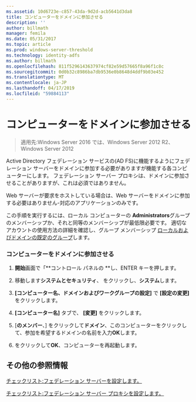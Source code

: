 ```yaml
---
ms.assetid: 10d6723e-c857-43da-9d2d-acb5641d3da8
title: コンピューターをドメインに参加させる
description: ''
author: billmath
manager: femila
ms.date: 05/31/2017
ms.topic: article
ms.prod: windows-server-threshold
ms.technology: identity-adfs
ms.author: billmath
ms.openlocfilehash: 811f5296143637974cf82e59d57665f8a96f1c8c
ms.sourcegitcommit: 0d0b32c8986ba7db9536e0b8648d4ddf9b03e452
ms.translationtype: MT
ms.contentlocale: ja-JP
ms.lasthandoff: 04/17/2019
ms.locfileid: "59884113"
---
```

# <a name="join-a-computer-to-a-domain"></a>コンピューターをドメインに参加させる

>適用先:Windows Server 2016 では、Windows Server 2012 R2、Windows Server 2012

Active Directory フェデレーション サービスの\(AD FS\)に機能するようにフェデレーション サーバーをドメインに参加する必要がありますが機能する各コンピューターにします。 フェデレーション サーバー プロキシは、ドメインに参加させることがありますが、これは必須ではありません。  
  
Web サーバーが要求をホストしている場合は、Web サーバーをドメインに参加する必要はありません\-対応のアプリケーションのみです。  
  
この手順を実行するには、ローカル コンピューターの **Administrators**グループのメンバーシップか、それと同等のメンバーシップが最低限必要です。  適切なアカウントの使用方法の詳細を確認し、グループ メンバーシップ [ローカルおよびドメインの既定のグループ](https://go.microsoft.com/fwlink/?LinkId=83477)します。   
  
### <a name="to-join-a-computer-to-a-domain"></a>コンピューターをドメインに参加させる  
  
1.  **開始**画面で「**コントロール パネルの **し、ENTER キーを押します。  
  
2.  移動します**システムとセキュリティ**、 をクリックし、**システム**します。  
  
3.  **[コンピューター名、ドメインおよびワークグループの設定]** で **[設定の変更]** をクリックします。  
  
4.  **[コンピューター名]** タブで、 **[変更]** をクリックします。  
  
5.  [**のメンバー**、] をクリックして**ドメイン**、このコンピューターをクリックして、参加を希望するドメインの名前を入力**OK**します。  
  
6.  をクリックして**OK**、コンピューターを再起動します。  
  
## <a name="additional-references"></a>その他の参照情報  
[チェックリスト:フェデレーション サーバーを設定します。](Checklist--Setting-Up-a-Federation-Server.md)  
  
[チェックリスト:フェデレーション サーバー プロキシを設定します。](Checklist--Setting-Up-a-Federation-Server-Proxy.md)  
  

